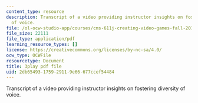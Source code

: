 ```yaml
---
content_type: resource
description: Transcript of a video providing instructor insights on fostering  diversity
  of voice.
file: /ol-ocw-studio-app/courses/cms-611j-creating-video-games-fall-2014/2db65493175929119e66677ccef54484_cBoUvyAaEUY.pdf
file_size: 22111
file_type: application/pdf
learning_resource_types: []
license: https://creativecommons.org/licenses/by-nc-sa/4.0/
ocw_type: OCWFile
resourcetype: Document
title: 3play pdf file
uid: 2db65493-1759-2911-9e66-677ccef54484
---
```

Transcript of a video providing instructor insights on fostering  diversity of voice.